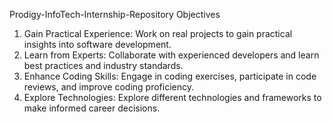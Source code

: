 Prodigy-InfoTech-Internship-Repository
Objectives
1. Gain Practical Experience: Work on real projects to gain practical insights into software development.
2. Learn from Experts: Collaborate with experienced developers and learn best practices and industry standards.
3. Enhance Coding Skills: Engage in coding exercises, participate in code reviews, and improve coding proficiency.
4. Explore Technologies: Explore different technologies and frameworks to make informed career decisions.
